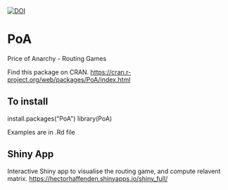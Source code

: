 [![DOI](https://zenodo.org/badge/174256558.svg)](https://zenodo.org/badge/latestdoi/174256558)

# PoA
Price of Anarchy - Routing Games

Find this package on CRAN.
https://cran.r-project.org/web/packages/PoA/index.html


## To install

install.packages("PoA")
library(PoA)


Examples are in .Rd file


## Shiny App

Interactive Shiny app to visualise the routing game, and compute relavent matrix.
https://hectorhaffenden.shinyapps.io/shiny_full/
